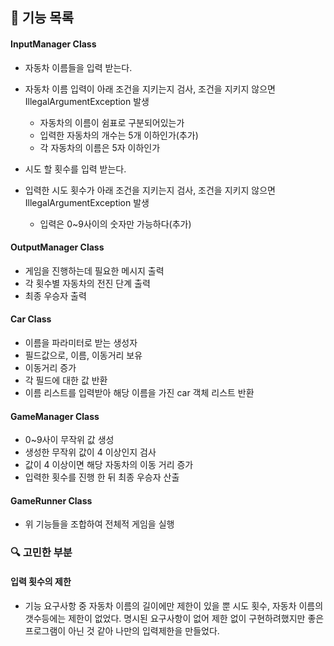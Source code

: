 ## 🚀 기능 목록

#### InputManager Class
- 자동차 이름들을 입력 받는다.
- 자동차 이름 입력이 아래 조건을 지키는지 검사, 조건을 지키지 않으면 IllegalArgumentException 발생
  - 자동차의 이름이 쉼표로 구분되어있는가
  - 입력한 자동차의 개수는 5개 이하인가(추가)
  - 각 자동차의 이름은 5자 이하인가

- 시도 할 횟수를 입력 받는다.
- 입력한 시도 횟수가 아래 조건을 지키는지 검사, 조건을 지키지 않으면 IllegalArgumentException 발생
  - 입력은 0~9사이의 숫자만 가능하다(추가)

#### OutputManager Class
- 게임을 진행하는데 필요한 메시지 출력
- 각 횟수별 자동차의 전진 단계 출력
- 최종 우승자 출력

#### Car Class
- 이름을 파라미터로 받는 생성자
- 필드값으로, 이름, 이동거리 보유
- 이동거리 증가
- 각 필드에 대한 값 반환
- 이름 리스트를 입력받아 해당 이름을 가진 car 객체 리스트 반환

#### GameManager Class
- 0~9사이 무작위 값 생성
- 생성한 무작위 값이 4 이상인지 검사
- 값이 4 이상이면 해당 자동차의 이동 거리 증가
- 입력한 횟수를 진행 한 뒤 최종 우승자 산출

#### GameRunner Class
- 위 기능들을 조합하여 전체적 게임을 실행


### 🔍 고민한 부분
#### 입력 횟수의 제한
- 기능 요구사항 중 자동차 이름의 길이에만 제한이 있을 뿐 시도 횟수, 자동차 이름의 갯수등에는 제한이 없었다.
명시된 요구사항이 없어 제한 없이 구현하려했지만 좋은 프로그램이 아닌 것 같아 나만의 입력제한을 만들었다.

